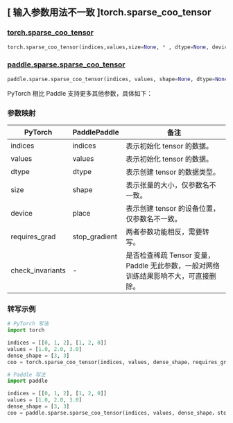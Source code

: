 ## [ 输入参数用法不一致 ]torch.sparse_coo_tensor

### [torch.sparse_coo_tensor](https://pytorch.org/docs/stable/generated/torch.sparse_coo_tensor.html?highlight=torch+sparse_coo_tensor#torch.sparse_coo_tensor)

```python
torch.sparse_coo_tensor(indices,values,size=None, * , dtype=None, device=None, requires_grad=False, check_invariants=None)
```

### [paddle.sparse.sparse_coo_tensor](https://www.paddlepaddle.org.cn/documentation/docs/zh/develop/api/paddle/sparse/sparse_coo_tensor_cn.html#sparse-coo-tensor)

```python
paddle.sparse.sparse_coo_tensor(indices, values, shape=None, dtype=None, place=None, stop_gradient=True)
```

PyTorch 相比 Paddle 支持更多其他参数，具体如下：

### 参数映射

|    PyTorch    | PaddlePaddle  |                    备注                     |
|  -----------  |  -----------  |  ----------------------------------------- |
|    indices    |    indices    |         表示初始化 tensor 的数据。          |
|    values     |    values     |         表示初始化 tensor 的数据。          |
|     dtype     |     dtype     |        表示创建 tensor 的数据类型。         |
|     size      |     shape     |      表示张量的大小，仅参数名不一致。       |
|    device     |     place     |  表示创建 tensor 的设备位置，仅参数名不一致。 |
| requires_grad | stop_gradient |     两者参数功能相反，需要转写。      |
| check_invariants | -             | 是否检查稀疏 Tensor 变量，Paddle 无此参数，一般对网络训练结果影响不大，可直接删除。 |

### 转写示例

```python
# PyTorch 写法
import torch

indices = [[0, 1, 2], [1, 2, 0]]
values = [1.0, 2.0, 3.0]
dense_shape = [3, 3]
coo = torch.sparse_coo_tensor(indices, values, dense_shape，requires_grad=False)

# Paddle 写法
import paddle

indices = [[0, 1, 2], [1, 2, 0]]
values = [1.0, 2.0, 3.0]
dense_shape = [3, 3]
coo = paddle.sparse.sparse_coo_tensor(indices, values, dense_shape，stop_gradient=True)
```
